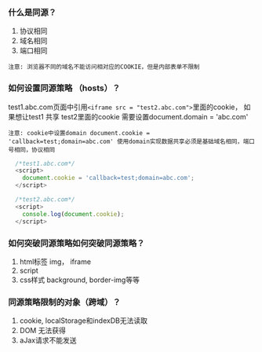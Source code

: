 ### 什么是同源？
1. 协议相同
2. 域名相同
3. 端口相同

`注意: 浏览器不同的域名不能访问相对应的COOKIE，但是内部表单不限制`

### 如何设置同源策略 （hosts）？

test1.abc.com页面中引用`<iframe src = "test2.abc.com">`里面的cookie，
如果想让test1 共享 test2里面的cookie 需要设置document.domain = 'abc.com'

`注意: cookie中设置domain document.cookie = 'callback=test;domain=abc.com'
使用domain实现数据共享必须是基础域名相同，端口号相同，协议相同`

```javascript
  /*test1.abc.com*/
  <script>
    document.cookie = 'callback=test;domain=abc.com';
  </script>

  /*test2.abc.com*/
  <script>
    console.log(document.cookie);
  </script>
```

### 如何突破同源策略如何突破同源策略？

1. html标签 img， iframe
2. script
3. css样式 background, border-img等等

### 同源策略限制的对象（跨域）？
1. cookie, localStorage和indexDB无法读取
2. DOM 无法获得
3. aJax请求不能发送


